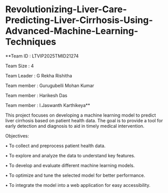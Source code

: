# Revolutionizing-Liver-Care-Predicting-Liver-Cirrhosis-Using-Advanced-Machine-Learning-Techniques

**Team ID : LTVIP2025TMID21274

Team Size : 4

Team Leader : G Rekha Rishitha

Team member : Gurugubelli Mohan Kumar

Team member : Harikesh Das

Team member : I.Jaswanth Karthikeya**

This project focuses on developing a machine learning model to predict liver cirrhosis based on patient health data. The goal is to provide a tool for early detection and diagnosis to aid in timely medical intervention. 

 Objectives:

•	To collect and preprocess patient health data.

•	To explore and analyze the data to understand key features.

•	To develop and evaluate different machine learning models.

•	To optimize and tune the selected model for better performance.

•	To integrate the model into a web application for easy accessibility.

